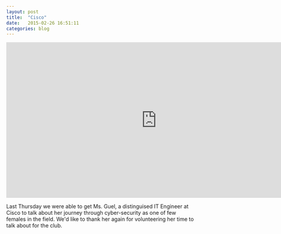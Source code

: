 ```yaml
---
layout: post
title:  "Cisco"
date:   2015-02-26 16:51:11
categories: blog
---
```


<iframe width="800" height="415" src="https://www.youtube.com/embed/-RilWZwnjTw" frameborder="0" allowfullscreen></iframe>

Last Thursday we were able to get Ms. Guel, a distinguised IT Engineer at Cisco to talk about her journey through cyber-security as one of few females in the field. We'd like to thank her again for volunteering her time to talk about for the club. 
